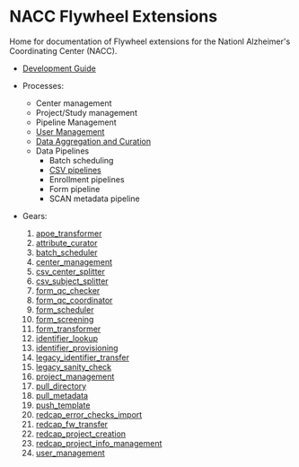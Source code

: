 # NACC Flywheel Extensions

Home for documentation of Flywheel extensions for the Nationl Alzheimer's Coordinating Center (NACC).

- [Development Guide](development/index.md)
  
- Processes:
  - Center management
  - Project/Study management
  - Pipeline Management
  - [User Management](./processes/user_management.md)
  - [Data Aggregation and Curation](./processes/curation.md)
  - Data Pipelines
    - Batch scheduling
    - [CSV pipelines](./csv_pipeline.md)
    - Enrollment pipelines
    - Form pipeline
    - SCAN metadata pipeline

- Gears:
  1. [apoe_transformer](apoe_transformer/index.md)
  2. [attribute_curator](attribute_curator/index.md)
  3. [batch_scheduler](batch_scheduler/index.md)
  4. [center_management](center_management/index.md)
  5. [csv_center_splitter](csv_center_splitter/index.md)
  6. [csv_subject_splitter](csv_subject_splitter/index.md)
  7. [form_qc_checker](form_qc_checker/index.md)
  8. [form_qc_coordinator](form_qc_coordinator/index.md)
  9. [form_scheduler](form_scheduler/index.md)
  10. [form_screening](form_screening/index.md)
  11. [form_transformer](form_transformer/index.md)
  12. [identifier_lookup](identifier_lookup/index.md)
  13. [identifier_provisioning](identifier_provisioning/index.md)
  14. [legacy_identifier_transfer](legacy_identifier_transfer/index.md)
  15. [legacy_sanity_check](legacy_sanity_check/index.md)
  16. [project_management](project_management/index.md)
  17. [pull_directory](pull_directory/index.md)
  18. [pull_metadata](pull_metadata/index.md)
  19. [push_template](push_template/index.md)
  20. [redcap_error_checks_import](redcap_error_checks_import/index.md)
  21. [redcap_fw_transfer](redcap_fw_transfer/index.md)
  22. [redcap_project_creation](redcap_project_creation/index.md)
  23. [redcap_project_info_management](redcap_project_info_management/index.md)
  24. [user_management](user_management/index.md)
